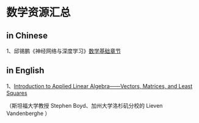 # 数学资源汇总

## in Chinese

1、邱锡鹏《神经网络与深度学习》[数学基础章节](https://nndl.github.io/chap-%E6%95%B0%E5%AD%A6%E5%9F%BA%E7%A1%80.pdf)





## in English

1、[Introduction to Applied Linear Algebra——Vectors, Matrices, and Least Squares](https://web.stanford.edu/~boyd/vmls/)

（斯坦福大学教授 Stephen Boyd、加州大学洛杉矶分校的 Lieven Vandenberghe ）